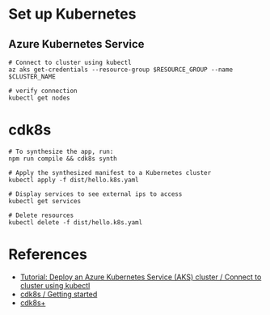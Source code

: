 # Set up Kubernetes

## Azure Kubernetes Service

```shell
# Connect to cluster using kubectl
az aks get-credentials --resource-group $RESOURCE_GROUP --name $CLUSTER_NAME

# verify connection
kubectl get nodes
```

# cdk8s

```shell
# To synthesize the app, run:
npm run compile && cdk8s synth

# Apply the synthesized manifest to a Kubernetes cluster
kubectl apply -f dist/hello.k8s.yaml

# Display services to see external ips to access
kubectl get services

# Delete resources
kubectl delete -f dist/hello.k8s.yaml
```


# References

- [Tutorial: Deploy an Azure Kubernetes Service (AKS) cluster / Connect to cluster using kubectl](https://learn.microsoft.com/en-us/azure/aks/tutorial-kubernetes-deploy-cluster?tabs=azure-cli#connect-to-cluster-using-kubectl)
- [cdk8s / Getting started](https://cdk8s.io/docs/latest/getting-started/)
- [cdk8s+](https://cdk8s.io/docs/latest/plus/)
